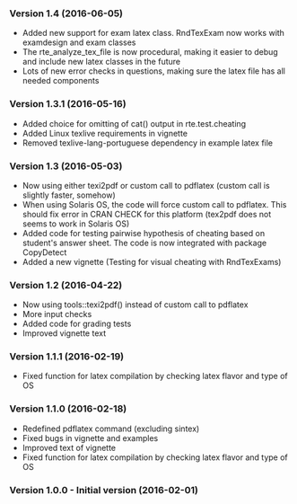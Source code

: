 ### Version 1.4 (2016-06-05)

  - Added new support for exam latex class. RndTexExam now works with examdesign and exam classes
  - The rte_analyze_tex_file is now procedural, making it easier to debug and include new latex classes in the future
  - Lots of new error checks in questions, making sure the latex file has all needed components

### Version 1.3.1 (2016-05-16)

  - Added choice for omitting of cat() output in rte.test.cheating
  - Added Linux texlive requirements in vignette
  - Removed texlive-lang-portuguese dependency in example latex file

### Version 1.3 (2016-05-03)

  - Now using either texi2pdf or custom call to pdflatex (custom call is slightly faster, somehow)
  - When using Solaris OS, the code will force custom call to pdflatex. This should fix error in CRAN CHECK for this platform (tex2pdf does not seems to work in Solaris OS)
  - Added code for testing pairwise hypothesis of cheating based on student's answer sheet. The code is now integrated with package CopyDetect
  - Added a new vignette (Testing for visual cheating with RndTexExams)

### Version 1.2 (2016-04-22)

  - Now using tools::texi2pdf() instead of custom call to pdflatex
  - More input checks
  - Added code for grading tests
  - Improved vignette text

### Version 1.1.1 (2016-02-19)

  - Fixed function for latex compilation by checking latex flavor and type of OS

### Version 1.1.0 (2016-02-18)

  - Redefined pdflatex command (excluding sintex)
  - Fixed bugs in vignette and examples
  - Improved text of vignette
  - Fixed function for latex compilation by checking latex flavor and type of OS
  
### Version 1.0.0 - Initial version (2016-02-01)
